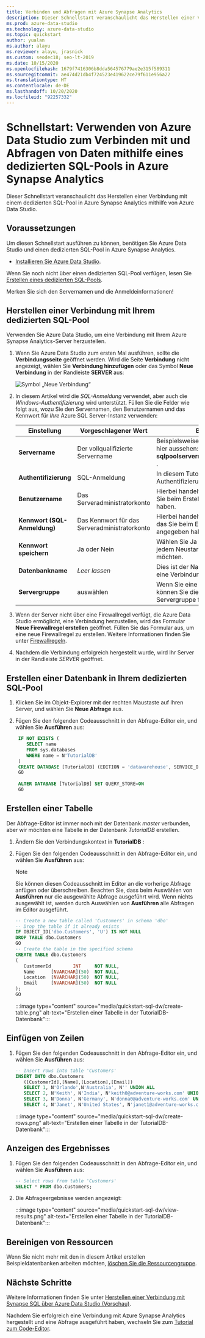 ```yaml
---
title: Verbinden und Abfragen mit Azure Synapse Analytics
description: Dieser Schnellstart veranschaulicht das Herstellen einer Verbindung mit einem dedizierten SQL-Pool in Azure Synapse Analytics mithilfe von Azure Data Studio.
ms.prod: azure-data-studio
ms.technology: azure-data-studio
ms.topic: quickstart
author: yualan
ms.author: alayu
ms.reviewer: alayu, jrasnick
ms.custom: seodec18; seo-lt-2019
ms.date: 10/15/2020
ms.openlocfilehash: 1679f7416306b8dda564576779ae2e315f589311
ms.sourcegitcommit: ae474d21db4f724523e419622ce79f611e956a22
ms.translationtype: HT
ms.contentlocale: de-DE
ms.lasthandoff: 10/20/2020
ms.locfileid: "92257332"
---
```

# <a name="quickstart-use-azure-data-studio-to-connect-and-query-data-using-a-dedicated-sql-pool-in-azure-synapse-analytics"></a>Schnellstart: Verwenden von Azure Data Studio zum Verbinden mit und Abfragen von Daten mithilfe eines dedizierten SQL-Pools in Azure Synapse Analytics

Dieser Schnellstart veranschaulicht das Herstellen einer Verbindung mit einem dedizierten SQL-Pool in Azure Synapse Analytics mithilfe von Azure Data Studio.

## <a name="prerequisites"></a>Voraussetzungen
Um diesen Schnellstart ausführen zu können, benötigen Sie Azure Data Studio und einen dedizierten SQL-Pool in Azure Synapse Analytics.

- [Installieren Sie Azure Data Studio](./download-azure-data-studio.md).

Wenn Sie noch nicht über einen dedizierten SQL-Pool verfügen, lesen Sie [Erstellen eines dedizierten SQL-Pools](/azure/sql-data-warehouse/sql-data-warehouse-get-started-provision).

Merken Sie sich den Servernamen und die Anmeldeinformationen!


## <a name="connect-to-your-dedicated-sql-pool"></a>Herstellen einer Verbindung mit Ihrem dedizierten SQL-Pool

Verwenden Sie Azure Data Studio, um eine Verbindung mit Ihrem Azure Synapse Analytics-Server herzustellen.

1. Wenn Sie Azure Data Studio zum ersten Mal ausführen, sollte die **Verbindungsseite** geöffnet werden. Wird die Seite **Verbindung** nicht angezeigt, wählen Sie **Verbindung hinzufügen** oder das Symbol **Neue Verbindung** in der Randleiste **SERVER** aus:
   
   ![Symbol „Neue Verbindung“](media/quickstart-sql-dw/new-connection-icon.png)

2. In diesem Artikel wird die *SQL-Anmeldung* verwendet, aber auch die *Windows-Authentifizierung* wird unterstützt. Füllen Sie die Felder wie folgt aus, wozu Sie den Servernamen, den Benutzernamen und das Kennwort für *Ihre* Azure SQL Server-Instanz verwenden:

   |   Einstellung    | Vorgeschlagener Wert | BESCHREIBUNG |
   |--------------|-----------------|-------------| 
   | **Servername** | Der vollqualifizierte Servername | Beispielsweise sollte der Name ähnlich wie hier aussehen: **sqlpoolservername.database.windows.net** . |
   | **Authentifizierung** | SQL-Anmeldung| In diesem Tutorial wird SQL-Authentifizierung verwendet. |
   | **Benutzername** | Das Serveradministratorkonto | Hierbei handelt es sich um das Konto, das Sie beim Erstellen des Servers angegeben haben. |
   | **Kennwort (SQL-Anmeldung)** | Das Kennwort für das Serveradministratorkonto | Hierbei handelt es sich um das Kennwort, das Sie beim Erstellen des Servers angegeben haben. |
   | **Kennwort speichern** | Ja oder Nein | Wählen Sie Ja aus, wenn Sie nicht bei jedem Neustart Ihr Kennwort eingeben möchten. |
   | **Datenbankname** | *Leer lassen* | Dies ist der Name der Datenbank, mit der eine Verbindung hergestellt werden soll. |
   | **Servergruppe** | <Default> auswählen | Wenn Sie eine Servergruppe erstellt haben, können Sie dieses Feld auf eine bestimmte Servergruppe festlegen. | 

3. Wenn der Server nicht über eine Firewallregel verfügt, die Azure Data Studio ermöglicht, eine Verbindung herzustellen, wird das Formular **Neue Firewallregel erstellen** geöffnet. Füllen Sie das Formular aus, um eine neue Firewallregel zu erstellen. Weitere Informationen finden Sie unter [Firewallregeln](/azure/sql-database/sql-database-firewall-configure).

4. Nachdem die Verbindung erfolgreich hergestellt wurde, wird Ihr Server in der Randleiste *SERVER* geöffnet.

## <a name="create-a-database-in-your-dedicated-sql-pool"></a>Erstellen einer Datenbank in Ihrem dedizierten SQL-Pool

1. Klicken Sie im Objekt-Explorer mit der rechten Maustaste auf Ihren Server, und wählen Sie **Neue Abfrage** aus.

2. Fügen Sie den folgenden Codeausschnitt in den Abfrage-Editor ein, und wählen Sie **Ausführen** aus:

   ```sql
    IF NOT EXISTS (
       SELECT name
       FROM sys.databases
       WHERE name = N'TutorialDB'
    )
    CREATE DATABASE [TutorialDB] (EDITION = 'datawarehouse', SERVICE_OBJECTIVE='DW100');
    GO  
    
    ALTER DATABASE [TutorialDB] SET QUERY_STORE=ON
    GO
   ```

## <a name="create-a-table"></a>Erstellen einer Tabelle

Der Abfrage-Editor ist immer noch mit der Datenbank *master* verbunden, aber wir möchten eine Tabelle in der Datenbank *TutorialDB* erstellen. 

1. Ändern Sie den Verbindungskontext in **TutorialDB** :

2. Fügen Sie den folgenden Codeausschnitt in den Abfrage-Editor ein, und wählen Sie **Ausführen** aus:

   > [!NOTE]
   > Sie können diesen Codeausschnitt im Editor an die vorherige Abfrage anfügen oder überschreiben. Beachten Sie, dass beim Auswählen von **Ausführen** nur die ausgewählte Abfrage ausgeführt wird. Wenn nichts ausgewählt ist, werden durch Auswählen von **Ausführen** alle Abfragen im Editor ausgeführt.

   ```sql
   -- Create a new table called 'Customers' in schema 'dbo'
   -- Drop the table if it already exists
   IF OBJECT_ID('dbo.Customers', 'U') IS NOT NULL
   DROP TABLE dbo.Customers
   GO
   -- Create the table in the specified schema
   CREATE TABLE dbo.Customers
   (
      CustomerId        INT     NOT NULL,
      Name      [NVARCHAR](50)  NOT NULL,
      Location  [NVARCHAR](50)  NOT NULL,
      Email     [NVARCHAR](50)  NOT NULL
   );
   GO
   ```

    :::image type="content" source="media/quickstart-sql-dw/create-table.png" alt-text="Erstellen einer Tabelle in der TutorialDB-Datenbank":::


## <a name="insert-rows"></a>Einfügen von Zeilen

1. Fügen Sie den folgenden Codeausschnitt in den Abfrage-Editor ein, und wählen Sie **Ausführen** aus:

   ```sql
   -- Insert rows into table 'Customers'
   INSERT INTO dbo.Customers
      ([CustomerId],[Name],[Location],[Email])
      SELECT 1, N'Orlando',N'Australia', N'' UNION ALL
      SELECT 2, N'Keith', N'India', N'keith0@adventure-works.com' UNION ALL
      SELECT 3, N'Donna', N'Germany', N'donna0@adventure-works.com' UNION ALL
      SELECT 4, N'Janet', N'United States', N'janet1@adventure-works.com'
   ```

    :::image type="content" source="media/quickstart-sql-dw/create-rows.png" alt-text="Erstellen einer Tabelle in der TutorialDB-Datenbank":::

## <a name="view-the-result"></a>Anzeigen des Ergebnisses

1. Fügen Sie den folgenden Codeausschnitt in den Abfrage-Editor ein, und wählen Sie **Ausführen** aus:

   ```sql
   -- Select rows from table 'Customers'
   SELECT * FROM dbo.Customers;
   ```

2. Die Abfrageergebnisse werden angezeigt:

    :::image type="content" source="media/quickstart-sql-dw/view-results.png" alt-text="Erstellen einer Tabelle in der TutorialDB-Datenbank":::


## <a name="clean-up-resources"></a>Bereinigen von Ressourcen

Wenn Sie nicht mehr mit den in diesem Artikel erstellen Beispieldatenbanken arbeiten möchten, [löschen Sie die Ressourcengruppe](/azure/azure/synapse-analytics/sql-data-warehouse/create-data-warehouse-portal#clean-up-resources).

## <a name="next-steps"></a>Nächste Schritte
Weitere Informationen finden Sie unter [Herstellen einer Verbindung mit Synapse SQL über Azure Data Studio (Vorschau)](https://docs.microsoft.com/azure/synapse-analytics/sql/get-started-azure-data-studio).

Nachdem Sie erfolgreich eine Verbindung mit Azure Synapse Analytics hergestellt und eine Abfrage ausgeführt haben, wechseln Sie zum [Tutorial zum Code-Editor](tutorial-sql-editor.md).